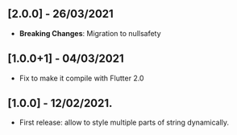 ## [2.0.0] - 26/03/2021

* **Breaking Changes**: Migration to nullsafety

## [1.0.0+1] - 04/03/2021

* Fix to make it compile with Flutter 2.0

## [1.0.0] - 12/02/2021.

* First release: allow to style multiple parts of string dynamically.
